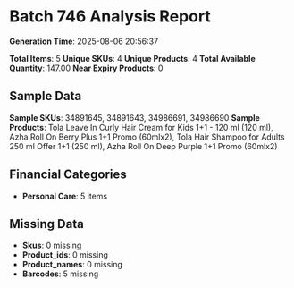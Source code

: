 # Batch 746 Analysis Report

**Generation Time**: 2025-08-06 20:56:37

**Total Items**: 5
**Unique SKUs**: 4
**Unique Products**: 4
**Total Available Quantity**: 147.00
**Near Expiry Products**: 0

## Sample Data
**Sample SKUs**: 34891645, 34891643, 34986691, 34986690
**Sample Products**: Tola Leave In Curly Hair Cream for Kids 1+1 - 120 ml (120 ml), Azha Roll On Berry Plus 1+1 Promo (60mlx2), Tola Hair Shampoo for Adults 250 ml Offer 1+1 (250 ml), Azha Roll On Deep Purple 1+1 Promo (60mlx2)

## Financial Categories
- **Personal Care**: 5 items

## Missing Data
- **Skus**: 0 missing
- **Product_ids**: 0 missing
- **Product_names**: 0 missing
- **Barcodes**: 5 missing
